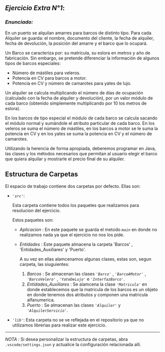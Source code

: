 ## *Ejercicio Extra N°1*:

### *Enunciado:*

En un puerto se alquilan amarres para barcos de distinto tipo. Para cada Alquiler se guarda: el
nombre, documento del cliente, la fecha de alquiler, fecha de devolución, la posición del
amarre y el barco que lo ocupará.

Un Barco se caracteriza por: su matrícula, su eslora en metros y año de fabricación.
Sin embargo, se pretende diferenciar la información de algunos tipos de barcos especiales:

  * Número de mástiles para veleros.
  * Potencia en CV para barcos a motor.
  * Potencia en CV y número de camarotes para yates de lujo.

Un alquiler se calcula multiplicando el número de días de ocupación (calculado con la fecha de
alquiler y devolución), por un valor módulo de cada barco (obtenido simplemente
multiplicando por 10 los metros de eslora).

En los barcos de tipo especial el módulo de cada barco se calcula sacando el módulo normal y
sumándole el atributo particular de cada barco. En los veleros se suma el número de mástiles,
en los barcos a motor se le suma la potencia en CV y en los yates se suma la potencia en CV y
el número de camarotes.

Utilizando la herencia de forma apropiada, deberemos programar en Java, las clases y los
métodos necesarios que permitan al usuario elegir el barco que quiera alquilar y mostrarle el
precio final de su alquiler.

## Estructura de Carpetas

El espacio de trabajo contiene dos carpetas por defecto.
Ellas son:

+ *`'src'`*:
    <p>Esta carpeta contiene todos los paquetes que realizamos para resolucion del ejercicio.</p>

    Estos paquetes son:
    + *Aplicacion* : En este paquete se guarda el metodo *`main`* en donde no realizamos nada ya que el ejercicio no nos los pide.

    + *Entidades* : Este paquete almacena la carpeta 'Barcos' , 'Entidades_Auxiliares' y 'Puerto'.
  
      A su vez en ellas alamcenamos algunas clases, estas son, segun carpeta, las siuguientes:
      
      1)  *Barcos* : Se almacenan las clases *`'Barco'`* , *`'BarcoAMotor'`* , *`'BarcoVelero'`* , *`'YateDeLujo'`* e *`'InterfazBarco'`*.
      2)  *Entidades_Auxiliares* : Se alamcena la clase *`'Matricula'`* en donde establecemos que la matricula de los barcos es un objeto en donde                tenemos dos atributos y componen una matricula alfanumerica.
      3) *Puerto* : Se almacenan las clases *`'Alquiler'`* y *`'AlquilerServicio'`*.


+ *`'lib'`*: Esta carpeta no se ve reflejada en el repositorio ya que no utilizamos librerias para realizar este ejercicio.

---

*NOTA* : Si desea personalizar la estructura de carpetas, abra `.vscode/settings.json` y actualice la configuración relacionada allí.
